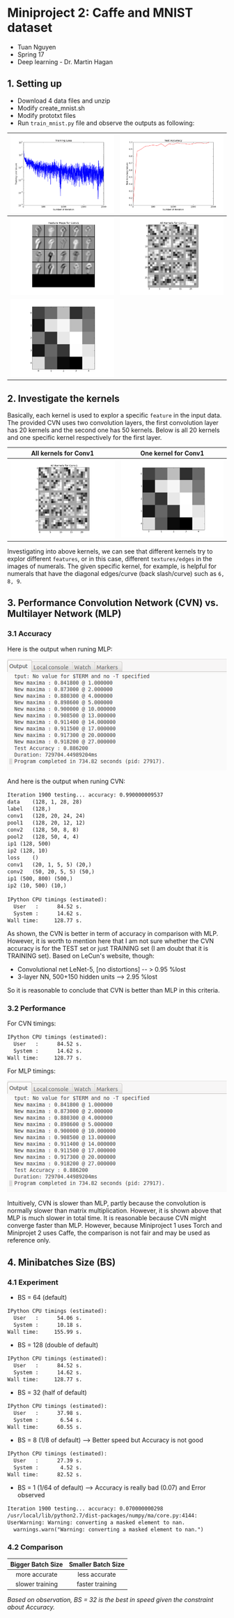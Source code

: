 # Miniproject 2: Caffe and MNIST dataset
* Tuan Nguyen
* Spring 17
* Deep learning - Dr. Martin Hagan

## 1. Setting up
* Download 4 data files and unzip
* Modify create_mnist.sh
* Modify prototxt files
* Run `train_mnist.py` file and observe the outputs as following:

<img src="figure_1.png" width=300/>|<img src="figure_2.png" width=300/>
:---------------------------------:|:---------------------------------:
<img src="figure_3.png" width=300/>|<img src="figure_4.png" width=300/>
<img src="figure_5.png" width=300/>|

## 2. Investigate the kernels

Basically, each kernel is used to explor a specific `feature` in the input data. The provided CVN uses two convolution layers, the first convolution layer has 20 kernels and the second one has 50 kernels. Below is all 20 kernels and one specific kernel respectively for the first layer.

All kernels for Conv1 | One kernel for Conv1
:---------------------------------:|:---------------------------------:
<img src="figure_4.png" width=500/>|<img src="figure_5.png" width=500/>

Investigating into above kernels, we can see that different kernels try to explor different `features`, or in this case, different `textures/edges` in the images of numerals. The given specific kernel, for example, is helpful for numerals that have the diagonal edges/curve (back slash/curve) such as `6, 8, 9`. 

## 3. Performance Convolution Network (CVN) vs. Multilayer Network (MLP)
### 3.1 Accuracy
Here is the output when runing MLP:

![mlp_out](../prj1/gpu_screen.png)

And here is the output when runing CVN:

```
Iteration 1900 testing... accuracy: 0.990000009537
data	(128, 1, 28, 28)
label	(128,)
conv1	(128, 20, 24, 24)
pool1	(128, 20, 12, 12)
conv2	(128, 50, 8, 8)
pool2	(128, 50, 4, 4)
ip1	(128, 500)
ip2	(128, 10)
loss	()
conv1	(20, 1, 5, 5) (20,)
conv2	(50, 20, 5, 5) (50,)
ip1	(500, 800) (500,)
ip2	(10, 500) (10,)

IPython CPU timings (estimated):
  User   :      84.52 s.
  System :      14.62 s.
Wall time:     128.77 s.
```
As shown, the CVN is better in term of accuracy in comparison with MLP. However, it is worth to mention here that I am not sure whether the CVN accuracy is for the TEST set or just TRAINING set (I am doubt that it is TRAINING set). Based on LeCun's website, though:
* Convolutional net LeNet-5, [no distortions]	-- > 0.95 %lost	
* 3-layer NN, 500+150 hidden units	-->	2.95 %lost

So it is reasonable to conclude that CVN is better than MLP in this criteria.

### 3.2 Performance

For CVN timings:

```
IPython CPU timings (estimated):
  User   :      84.52 s.
  System :      14.62 s.
Wall time:     128.77 s.
```

For MLP timings:

![mlp_out](../prj1/gpu_screen.png)

Intuitively, CVN is slower than MLP, partly because the convolution is normally slower than matrix multiplication. However, it is shown above that MLP is much slower in total time. It is reasonable because CVN might converge faster than MLP. However, because Miniproject 1 uses Torch and Miniprojet 2 uses Caffe, the comparison is not fair and may be used as reference only.

## 4. Minibatches Size (BS)
### 4.1 Experiment
* BS = 64 (default)

```
IPython CPU timings (estimated):
  User   :      54.06 s.
  System :      10.18 s.
Wall time:     155.99 s.
```
*  BS = 128 (double of default) 

```
IPython CPU timings (estimated):
  User   :      84.52 s.
  System :      14.62 s.
Wall time:     128.77 s.
```

* BS = 32 (half of default)

```
IPython CPU timings (estimated):
  User   :      37.98 s.
  System :       6.54 s.
Wall time:      60.55 s.
```

* BS = 8 (1/8 of default) --> Better speed but Accuracy is not good 

```
IPython CPU timings (estimated):
  User   :      27.39 s.
  System :       4.52 s.
Wall time:      82.52 s.
```

*  BS = 1 (1/64 of default) --> Accuracy is really bad (0.07) and Error observed

```
Iteration 1900 testing... accuracy: 0.070000000298
/usr/local/lib/python2.7/dist-packages/numpy/ma/core.py:4144: UserWarning: Warning: converting a masked element to nan.
  warnings.warn("Warning: converting a masked element to nan.")
```

### 4.2 Comparison
Bigger Batch Size | Smaller Batch Size
:----:|:----:
more accurate | less accurate
slower training | faster training

*Based on observation, BS = 32 is the best in speed given the constraint about Accuracy.*
